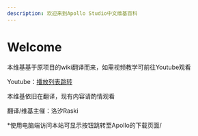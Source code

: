 ```yaml
---
description: 欢迎来到Apollo Studio中文维基百科
---
```


# Welcome

本维基基于原项目的wiki翻译而来，如需视频教学可前往Youtube观看

Youtube：[播放列表跳转](https://www.youtube.com/playlist?list=PLKC4R3X00beY0aB_f_ZIa3shqJX7do4mH)

本维基依旧在翻译，现有内容请酌情观看

翻译/维基主催：洛汐Raski

\*使用电脑端访问本站可显示按钮跳转至Apollo的下载页面/

